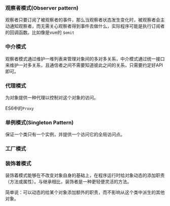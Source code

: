 ### 观察者模式(Observer pattern)

观察者只要订阅了被观察者的事件，那么当观察者状态发生变化时，被观察者会主动通知观察者，而无需关心观察者得到事件去做什么，实际程序可能是执行订阅者的回调函数。比如像是vue的 `$emit`

### 中介模式

观察者模式通过维护一堆列表来管理对象间的多对多关系，中介模式通过统一接口来维护一对多关系，且通信者之间不需要知道彼此之间的关系，只需要约定好API即可。


### 代理模式

为对象提供一种代理以控制对这个对象的访问。

ES6中的`Proxy`

### 单例模式(Singleton Pattern)

保证一个类只有一个实例，并提供一个访问它的全局访问点。

### 工厂模式


### 装饰着模式

装饰着模式能够在不改变对象自身的基础上，在程序运行时给对象动态的添加职责（方法或属性）。与继承相比，装饰者是一种更轻便灵活的方法。

简单说：可以动态的给某个对象添加额外的职责，而不影响从这个类中派生的其他对象。







